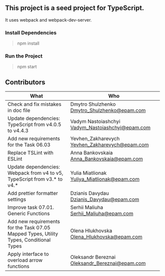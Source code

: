 ## This project is a seed project for TypeScript.

It uses webpack and webpack-dev-server.

### Install Dependencies
> npm install

### Run the Project
> npm start

## Contributors
| What                                                                       | Who                                               |
| -------------------------------------------------------------------------- |---------------------------------------------------|
| Check and fix mistakes in doc file                                         | Dmytro Shulzhenko <Dmytro_Shulzhenko@epam.com>    |
| Update dependencies: TypeScript from v4.0.5 to v4.4.3                      | Vadym Nastoiashchyi <Vadym_Nastoiashchyi@epam.com>|
| Add new requirements for the Task 06.03                                    | Yevhen_Zakharevych <Yevhen_Zakharevych@epam.com>  |
| Replace TSLint with ESLint                                                 | Anna Bankovskaia <Anna_Bankovskaia@epam.com>      |
| Update dependencies: Webpack from v4 to v5, TypeScript from v3.* to v4.*   | Yulia Miatlionak <Yuliya_Miatlionak@epam.com>     |
| Add prettier formatter settings                                            | Dzianis Davydau <Dzianis_Davydau@epam.com>        |
| Improve task 07.01. Generic Functions                                      | Serhii Maliuha <Serhii_Maliuha@epam.com>          |
| Add new requirements for the Task 07.05 Mapped Types, Utility Types, Conditional Types | Olena Hlukhovska <Olena_Hlukhovska@epam.com> |
|Apply interface to overload arrow functions                                 |Oleksandr Bereznai <Oleksandr_Bereznai@epam.com>   |
